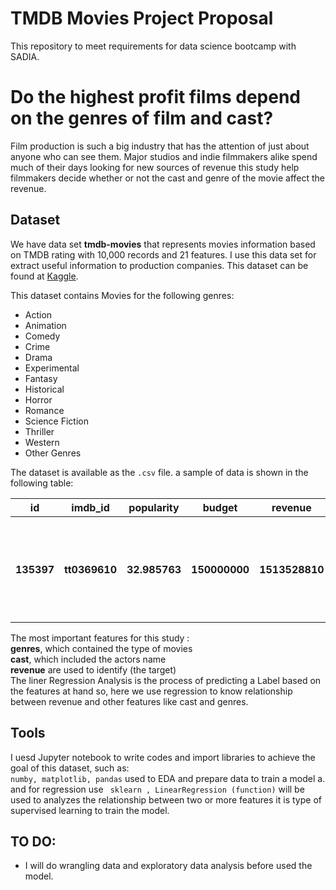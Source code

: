 # TMDB Movies Project Proposal 

This repository to meet requirements for data science bootcamp with SADIA.


# Do the highest profit films depend on the genres of film and cast?

 Film production is such a big industry that has the attention of just about anyone who can see them.
 Major studios and indie filmmakers alike spend much of their days looking for new sources of revenue 
 this study help filmmakers decide whether or not the cast and genre of the movie affect the revenue.

## Dataset
We have data set **tmdb-movies** that represents movies information based on TMDB rating with 10,000 records
and 21 features. I use this data set for extract useful information to production companies.
This dataset can be found at [Kaggle](https://www.kaggle.com/tmdb/tmdb-movie-metadata).


This dataset contains Movies for the following genres:

- Action 
- Animation 
- Comedy 
- Crime 
- Drama 
- Experimental 
- Fantasy 
- Historical 
- Horror 
- Romance 
- Science Fiction 
- Thriller 
- Western 
- Other Genres

The dataset is available as the ```.csv``` file. a sample of data is shown in the following table:
<table width="100%">
 <tr>
  <th>id</th><th>imdb_id</th><th>popularity</th><th>budget</th><th>revenue</th><th>original_title</th><th>cast</th><th>homepage</th><th>director</th><th>tagline</th><th>keywords</th><th>overview</th><th>runtime</th><th>genres</th><th>production_companies</th><th>release_date</th><th>vote_count</th><th>vote_average</th><th>release_year</th><th>budget_adj</th><th>revenue_adj</th>
 </tr>
 <tr>
  <th>135397</th><th>tt0369610</th><th>32.985763</th><th>150000000</th><th>1513528810</th><th>Jurassic World</th><th>Chris Pratt|Bryce Dallas Howard|Irrfan Khan|Vi...</th><th>http://www.jurassicworld.com/</th><th>Colin Trevorrow</th><th>The park is open.</th><th>monster|dna|tyrannosaurus rex|velociraptor|island</th><th>Twenty-two years after the events of Jurassic ...</th><th>124</th><th>Action|Adventure|Science Fiction|Thriller</th><th>Universal Studios|Amblin Entertainment|Legenda...</th><th>6/9/15</th><th>5562</th><th>6.5</th><th>2015</th><th>1.379999e+08</th><th>1.392446e+09</th>
 </tr>
</table>


The most important features for this study :<br>
**genres**, which contained the type of movies <br>
**cast**, which included the actors name <br>
**revenue** are used to identify (the target) <br>
The liner Regression Analysis is the process of predicting a Label based on the features at hand
so, here we use regression to know relationship between revenue and other features like cast and genres.


## Tools
I uesd Jupyter notebook to write codes and import libraries to achieve the goal of this dataset, such as:<br>
```numby, matplotlib, pandas``` used to EDA and prepare data to train a model a.<br>
and for regression use  ``` sklearn , LinearRegression (function)``` will be used to analyzes the relationship between two or more features
it is type of supervised learning to train the model. 

## **TO DO**: 
- I will do wrangling data and exploratory data analysis before used the model.  

